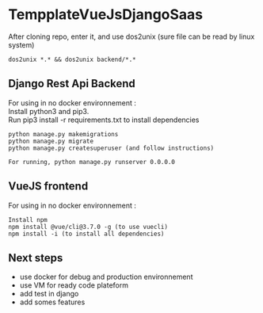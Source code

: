 # TempplateVueJsDjangoSaas

After cloning repo, enter it, and use dos2unix (sure file can be read by linux system)
```
dos2unix *.* && dos2unix backend/*.*

```

## Django Rest Api Backend

For using in no docker environnement : \
Install python3 and pip3. \
Run pip3 install -r requirements.txt to install dependencies

```
python manage.py makemigrations
python manage.py migrate
python manage.py createsuperuser (and follow instructions)

For running, python manage.py runserver 0.0.0.0
```

## VueJS frontend

For using in no docker environnement :
```
Install npm
npm install @vue/cli@3.7.0 -g (to use vuecli)
npm install -i (to install all dependencies)
```


## Next steps
- use docker for debug and production environnement
- use VM for ready code plateform
- add test in django
- add somes features
